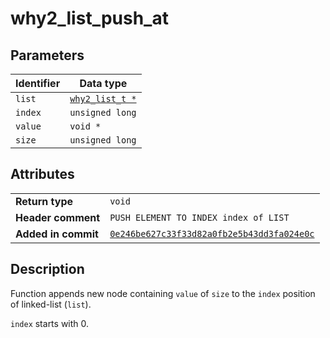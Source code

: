 <!--
This is part of WHY2
Copyright (C) 2022 Václav Šmejkal

This program is free software: you can redistribute it and/or modify
it under the terms of the GNU General Public License as published by
the Free Software Foundation, either version 3 of the License, or
(at your option) any later version.

This program is distributed in the hope that it will be useful,
but WITHOUT ANY WARRANTY; without even the implied warranty of
MERCHANTABILITY or FITNESS FOR A PARTICULAR PURPOSE.  See the
GNU General Public License for more details.

You should have received a copy of the GNU General Public License
along with this program.  If not, see <https://www.gnu.org/licenses/>.
-->

# why2_list_push_at

## Parameters

| Identifier | Data type                                                   |
| ---------- | ----------------------------------------------------------- |
| `list`     | [`why2_list_t *`](../../../../types/core/llist/why2_list_t) |
| `index`    | `unsigned long`                                             |
| `value`    | `void *`                                                    |
| `size`     | `unsigned long`                                             |

## Attributes

|                     |                                                                       |
| ------------------  | --------------------------------------------------------------------- |
| **Return type**     | `void`                                                                |
| **Header comment**  | `PUSH ELEMENT TO INDEX index of LIST`                                 |
| **Added in commit** | [`0e246be627c33f33d82a0fb2e5b43dd3fa024e0c`](https://github.com/ENGO150/WHY2/commit/0e246be627c33f33d82a0fb2e5b43dd3fa024e0c) |

## Description

Function appends new node containing `value` of `size` to the `index` position of linked-list (`list`).

`index` starts with 0.
